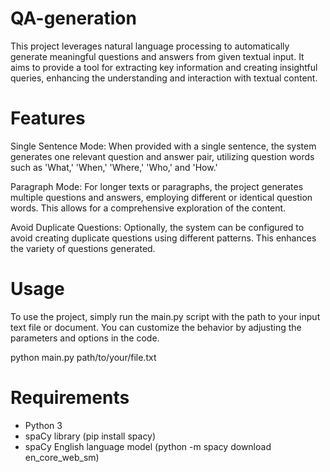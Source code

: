 # QA-generation
This project leverages natural language processing to automatically generate meaningful questions and answers from given textual input. It aims to provide a tool for extracting key information and creating insightful queries, enhancing the understanding and interaction with textual content.

# Features
Single Sentence Mode: When provided with a single sentence, the system generates one relevant question and answer pair, utilizing question words such as 'What,' 'When,' 'Where,' 'Who,' and 'How.'

Paragraph Mode: For longer texts or paragraphs, the project generates multiple questions and answers, employing different or identical question words. This allows for a comprehensive exploration of the content.

Avoid Duplicate Questions: Optionally, the system can be configured to avoid creating duplicate questions using different patterns. This enhances the variety of questions generated.

# Usage
To use the project, simply run the main.py script with the path to your input text file or document. You can customize the behavior by adjusting the parameters and options in the code.

python main.py path/to/your/file.txt

# Requirements
* Python 3
* spaCy library (pip install spacy)
* spaCy English language model (python -m spacy download en_core_web_sm)
